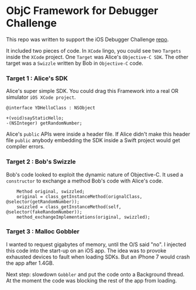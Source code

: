 #  ObjC Framework for Debugger Challenge
This repo was written to support the iOS Debugger Challenge [repo][f8af4e74].  

  [f8af4e74]: https://github.com/rustymagnet3000/debugger_challenge "debugger_challenge_repo"

It included two pieces of code. In `XCode` lingo, you could see two `Targets` inside the `XCode` project.  One `Target` was Alice's `Objective-C SDK`.  The other target was a `Swizzle` written by Bob in `Objective-C` code.

### Target 1 : Alice's SDK
Alice's super simple SDK.  You could drag this Framework into a real OR simulator `iOS XCode project`.   
```
@interface YDHelloClass : NSObject

+(void)sayStaticHello;
-(NSInteger) getRandomNumber;
```
Alice's `public` APIs were inside a header file.  If Alice didn't make this header file `public` anybody embedding the SDK inside a Swift project would get compiler errors.

### Target 2 : Bob's Swizzle
Bob's code looked to exploit the dynamic nature of Objective-C.  It used a `constructor` to exchange a method Bob's code with Alice's code.
```     
    Method original, swizzled;
    original = class_getInstanceMethod(orignalClass, @selector(getRandomNumber));
    swizzled = class_getInstanceMethod(self, @selector(fakeRandomNumber));
    method_exchangeImplementations(original, swizzled);
```

### Target 3 : Malloc Gobbler
I wanted to request gigabytes of memory, until the O/S said "no".  I injected this code into the start-up on an iOS app.  The idea was to provoke exhausted devices to fault when loading SDKs.  But an iPhone 7 would crash the app after 1.4GB.

Next step: slowdown `Gobbler` and put the code onto a Background thread. At the moment the code was blocking the rest of the app from loading.
